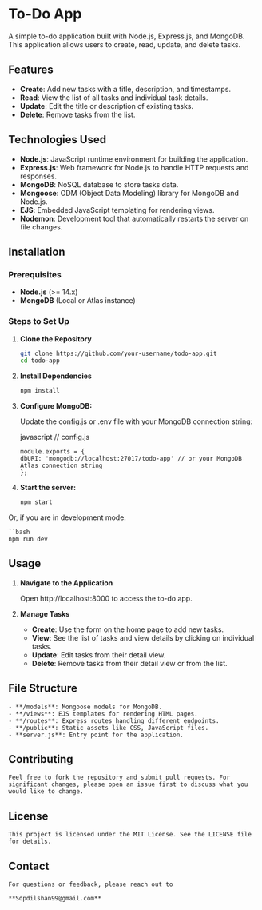 # To-Do App

A simple to-do application built with Node.js, Express.js, and MongoDB. This application allows users to create, read, update, and delete tasks.

## Features

- **Create**: Add new tasks with a title, description, and timestamps.
- **Read**: View the list of all tasks and individual task details.
- **Update**: Edit the title or description of existing tasks.
- **Delete**: Remove tasks from the list.

## Technologies Used

- **Node.js**: JavaScript runtime environment for building the application.
- **Express.js**: Web framework for Node.js to handle HTTP requests and responses.
- **MongoDB**: NoSQL database to store tasks data.
- **Mongoose**: ODM (Object Data Modeling) library for MongoDB and Node.js.
- **EJS**: Embedded JavaScript templating for rendering views.
- **Nodemon**: Development tool that automatically restarts the server on file changes.

## Installation

### Prerequisites

- **Node.js** (>= 14.x)
- **MongoDB** (Local or Atlas instance)

### Steps to Set Up

1. **Clone the Repository**

   ```bash
   git clone https://github.com/your-username/todo-app.git
   cd todo-app

2. **Install Dependencies**

    ```bash
    npm install

3. **Configure MongoDB:**

    Update the config.js or .env file with your MongoDB connection string:

    javascript
    // config.js

    ```base
    module.exports = {
    dbURI: 'mongodb://localhost:27017/todo-app' // or your MongoDB Atlas connection string
    };

4. **Start the server:**

    ```bash
    npm start

Or, if you are in development mode:

    ``bash
    npm run dev

## Usage

1. **Navigate to the Application**

    Open http://localhost:8000 to access the to-do app.

2.  **Manage Tasks**
    
    - **Create**: Use the form on the home page to add new tasks.
    - **View**: See the list of tasks and view details by clicking on individual tasks.
    - **Update**: Edit tasks from their detail view.
    - **Delete**: Remove tasks from their detail view or from the list.

## File Structure
    
    - **/models**: Mongoose models for MongoDB.
    - **/views**: EJS templates for rendering HTML pages.
    - **/routes**: Express routes handling different endpoints.
    - **/public**: Static assets like CSS, JavaScript files.
    - **server.js**: Entry point for the application.

## Contributing
    Feel free to fork the repository and submit pull requests. For significant changes, please open an issue first to discuss what you would like to change.

## License

    This project is licensed under the MIT License. See the LICENSE file for details.

## Contact
    For questions or feedback, please reach out to 

    **Sdpdilshan99@gmail.com**